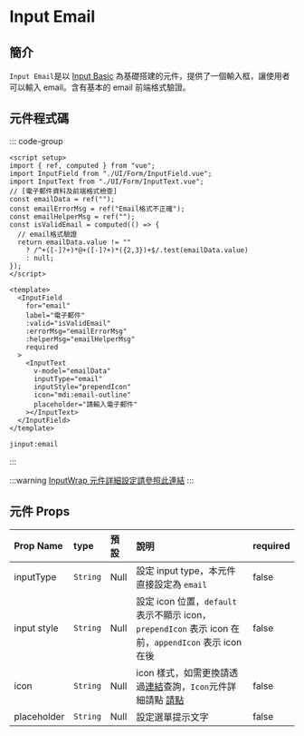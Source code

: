 # Input Email <Badge type="info" text="複合元件" />

## 簡介

`Input Email`是以 [Input Basic](InputBasic) 為基礎搭建的元件，提供了一個輸入框，讓使用者可以輸入 email。含有基本的 email 前端格式驗證。

## 元件程式碼

::: code-group

```vue [Vue]
<script setup>
import { ref, computed } from "vue";
import InputField from "./UI/Form/InputField.vue";
import InputText from "./UI/Form/InputText.vue";
// [電子郵件資料及前端格式檢查]
const emailData = ref("");
const emailErrorMsg = ref("Email格式不正確");
const emailHelperMsg = ref("");
const isValidEmail = computed(() => {
  // email格式驗證
  return emailData.value != ""
    ? /^+([-]?+)*@+([-]?+)*({2,3})+$/.test(emailData.value)
    : null;
});
</script>

<template>
  <InputField
    for="email"
    label="電子郵件"
    :valid="isValidEmail"
    :errorMsg="emailErrorMsg"
    :helperMsg="emailHelperMsg"
    required
  >
    <InputText
      v-model="emailData"
      inputType="email"
      inputStyle="prependIcon"
      icon="mdi:email-outline"
      placeholder="請輸入電子郵件"
    ></InputText>
  </InputField>
</template>
```

```cmd [VSCode Snippet]
jinput:email
```

:::

:::warning
[InputWrap 元件詳細設定請參照此連結](InputWrap)
:::

## 元件 Props

| Prop Name   | type     | 預設 | 說明                                                                                                         | required |
| :---------- | :------- | :--- | :----------------------------------------------------------------------------------------------------------- | :------- |
| inputType   | `String` | Null | 設定 input type，本元件直接設定為 `email`                                                                    | false    |
| input style | `String` | Null | 設定 icon 位置，`default` 表示不顯示 icon，`prependIcon` 表示 icon 在前，`appendIcon` 表示 icon 在後         | false    |
| icon        | `String` | Null | icon 樣式，如需更換請透過[連結](https://icones.js.org/)查詢，`Icon`元件詳細請點 [請點](../comp_utility/icon) | false    |
| placeholder | `String` | Null | 設定選單提示文字                                                                                             | false    |
